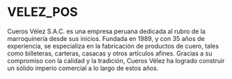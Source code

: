 # VELEZ_POS

Cueros Vélez S.A.C. es una empresa peruana dedicada al rubro de la marroquinería desde sus inicios. Fundada en 1989, y con 35 años de experiencia, se especializa en la fabricación de productos de cuero, tales como billeteras, carteras, casacas y otros artículos afines. Gracias a su compromiso con la calidad y la tradición, Cueros Vélez ha logrado construir un sólido imperio comercial a lo largo de estos años.
